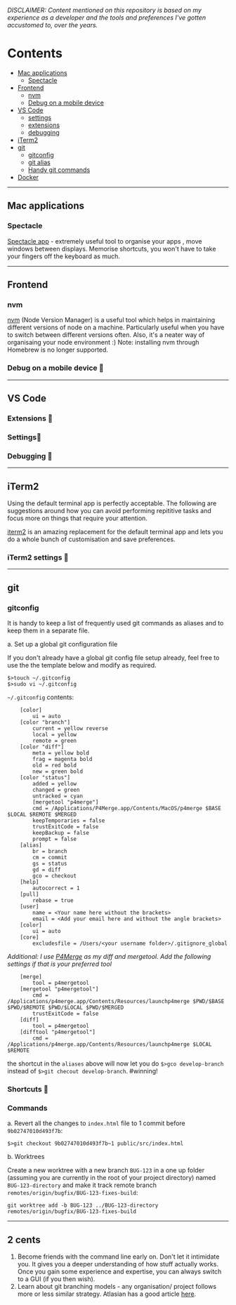 *DISCLAIMER: Content mentioned on this repository is based on my experience as a developer and the tools and preferences I've gotten accustomed to, over the years.*

# Contents
- [Mac applications](#macapplications)
    - [Spectacle](#spectacle)
- [Frontend](#frontend)
    - [nvm](#nvm)
    - [Debug on a mobile device](#debugonamobiledevice)
- [VS Code](#vscode)
    - [settings](#settings)
    - [extensions](#extensions)
    - [debugging](#debugging)
- [iTerm2](#iTerm2)
- [git](#git)
    - [gitconfig](#gitconfig)
    - [git alias](#gitalias)
    - [Handy git commands](#handy-git-commands)
- [Docker](#docker)
---
## Mac applications
### Spectacle
[Spectacle app](https://www.spectacleapp.com/) - extremely useful tool to organise your apps , move windows between displays. Memorise shortcuts, you won't have to take your fingers off the keyboard as much. 

---

## Frontend
### nvm
[nvm](https://github.com/nvm-sh/nvm) (Node Version Manager) is a useful tool which helps in maintaining different versions of node on a machine. Particularly useful when you have to switch between different versions often. Also, it's a neater way of organisaing your node environment :)
Note: installing nvm through Homebrew is no longer supported. 

### Debug on a mobile device 📝
---
## VS Code
### Extensions 📝
### Settings📝
### Debugging 📝
---

## iTerm2
Using the default terminal app is perfectly acceptable. The following are suggestions around how you can avoid performing repititive tasks and focus more on things that require your attention. 

[iterm2](https://www.iterm2.com/) is an amazing replacement for the default terminal app and lets you do a whole bunch of customisation and save preferences. 

### iTerm2 settings 📝
---

## git
### gitconfig 

It is handy to keep a list of frequently used git commands as aliases and to keep them in a separate file. 


a. Set up a global git configuration file


If you don't already have a global git config file setup already, feel free to use the the template below and modify as required. 
```
$>touch ~/.gitconfig
$>sudo vi ~/.gitconfig
```
`~/.gitconfig` contents:
```
    [color]
        ui = auto
    [color "branch"]
        current = yellow reverse
        local = yellow
        remote = green
    [color "diff"]
        meta = yellow bold
        frag = magenta bold
        old = red bold
        new = green bold
    [color "status"]
        added = yellow
        changed = green
        untracked = cyan
        [mergetool "p4merge"]
        cmd = /Applications/P4Merge.app/Contents/MacOS/p4merge $BASE $LOCAL $REMOTE $MERGED
        keepTemporaries = false
        trustExitCode = false
        keepBackup = false
        prompt = false
    [alias]
        br = branch
        cm = commit
        gs = status
        gd = diff
        gco = checkout
    [help]
        autocorrect = 1
    [pull]
        rebase = true
    [user]
        name = <Your name here without the brackets>
        email = <Add your email here and without the angle brackets>
    [color]
        ui = auto
    [core]
        excludesfile = /Users/<your username folder>/.gitignore_global
```

*Additional: I use [P4Merge](https://www.perforce.com/products/helix-core-apps/merge-diff-tool-p4merge) as my diff and mergetool. Add the following settings if that is your preferred tool*
```
    [merge]
        tool = p4mergetool
    [mergetool "p4mergetool"]
        cmd = /Applications/p4merge.app/Contents/Resources/launchp4merge $PWD/$BASE $PWD/$REMOTE $PWD/$LOCAL $PWD/$MERGED
        trustExitCode = false
    [diff]
        tool = p4mergetool
    [difftool "p4mergetool"]
        cmd = /Applications/p4merge.app/Contents/Resources/launchp4merge $LOCAL $REMOTE
```

the shortcut in the `aliases` above will now let you do `$>gco develop-branch ` instead of `$>git checout develop-branch`. #winning!

### Shortcuts 📝

### Commands
a. Revert all the changes to `index.html` file to 1 commit before `9b02747010d493f7b`:

```
$>git checkout 9b02747010d493f7b~1 public/src/index.html
```

b. Worktrees

Create a new worktree with a new branch `BUG-123` in a one up folder (assuming you are currently in the root of your project directory) named `BUG-123-directory` and make it track remote branch `remotes/origin/bugfix/BUG-123-fixes-build`:
```
git worktree add -b BUG-123 ../BUG-123-directory remotes/origin/bugfix/BUG-123-fixes-build
```
---
## 2 cents
1. Become friends with the command line early on. Don't let it intimidate you. It gives you a deeper understanding of how stuff actually works. Once you gain some experience and expertise, you can always switch to a GUI (if you then wish).
2. Learn about git branching models - any organisation/ project follows more or less similar strategy. Atlasian has a good article [here](https://www.atlassian.com/git/tutorials/comparing-workflows/gitflow-workflow).